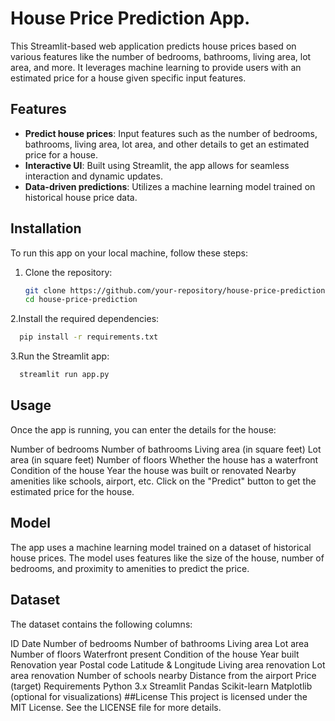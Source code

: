 # House Price Prediction App.

This Streamlit-based web application predicts house prices based on various features like the number of bedrooms, bathrooms, living area, lot area, and more. It leverages machine learning to provide users with an estimated price for a house given specific input features.

## Features

- **Predict house prices**: Input features such as the number of bedrooms, bathrooms, living area, lot area, and other details to get an estimated price for a house.
- **Interactive UI**: Built using Streamlit, the app allows for seamless interaction and dynamic updates.
- **Data-driven predictions**: Utilizes a machine learning model trained on historical house price data.

## Installation

To run this app on your local machine, follow these steps:

1. Clone the repository:
   ```bash
   git clone https://github.com/your-repository/house-price-prediction.git
   cd house-price-prediction
2.Install the required dependencies:
  ```bash
    pip install -r requirements.txt
```
3.Run the Streamlit app:

  ```bash
    streamlit run app.py
```

## Usage
Once the app is running, you can enter the details for the house:

Number of bedrooms
Number of bathrooms
Living area (in square feet)
Lot area (in square feet)
Number of floors
Whether the house has a waterfront
Condition of the house
Year the house was built or renovated
Nearby amenities like schools, airport, etc.
Click on the "Predict" button to get the estimated price for the house.

## Model
The app uses a machine learning model trained on a dataset of historical house prices. The model uses features like the size of the house, number of bedrooms, and proximity to amenities to predict the price.

## Dataset
The dataset contains the following columns:

ID
Date
Number of bedrooms
Number of bathrooms
Living area
Lot area
Number of floors
Waterfront present
Condition of the house
Year built
Renovation year
Postal code
Latitude & Longitude
Living area renovation
Lot area renovation
Number of schools nearby
Distance from the airport
Price (target)
Requirements
Python 3.x
Streamlit
Pandas
Scikit-learn
Matplotlib (optional for visualizations)
##License
This project is licensed under the MIT License. See the LICENSE file for more details.
